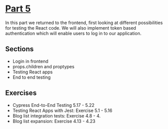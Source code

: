 # [Part 5](https://fullstackopen.com/en/part5)


In this part we returned to the frontend, first looking at different possibilities for testing the React code. We will also implement token based authentication which will enable users to log in to our application.


## Sections
* Login in frontend
* props.children and proptypes
*  Testing React apps
*  End to end testing



## Exercises
* Cypress End-to-End Testing 5.17 - 5.22
* Testing React Apps with Jest:  Exercise 5.1 - 5.16
* Blog list integration tests: Exercise 4.8 - 4.
* Blog list expansion: Exercise 4.13 - 4.23
  
  

